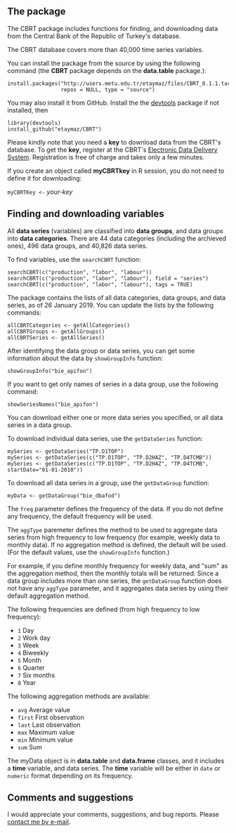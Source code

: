 ## The package

The CBRT package includes functions for finding, and downloading data from the Central Bank of the Republic of Turkey's database.

The CBRT database covers more than 40,000 time series variables.

You can install the package from the source by using the following command (the __CBRT__ package depends on the __data.table__ package.):

```{r, eval = F}
install.packages("http://users.metu.edu.tr/etaymaz/files/CBRT_0.1.1.tar.gz",
                 repos = NULL, type = "source")
```
You may also install it from GitHub. Install the the <a href="https://github.com/r-lib/devtools">devtools</a> package if not installed, then

```{r, eval = F}
library(devtools)
install_github("etaymaz/CBRT")
```

Please kindly note that you need a __key__ to download data from the CBRT's database. To get the __key__, register at the CBRT's <a href="https://evds2.tcmb.gov.tr/index.php?/" target="_blank">Electronic Data Delivery System</a>. Registration is free of charge and takes only a few minutes.

If you create an object called __myCBRTkey__ in R session, you do not need to define it for downloading:

`myCBRTKey <-` _your-key_


## Finding and downloading variables

All __data series__ (variables) are classified into __data groups__, and data groups into __data categories__. There are 44 
data categories (including the archieved ones), 496 data groups, 
and 40,826 data series.

To find variables, use the `searchCBRT` function:

```{r, p0, eval = FALSE}
searchCBRT(c("production", "labor", "labour"))
searchCBRT(c("production", "labor", "labour"), field = "series")
searchCBRT(c("production", "labor", "labour"), tags = TRUE)
```

The package contains the lists of all data categories, data groups, and
data series, as of 26 January 2019. You can update the lists
by the following commands:

```{r, p1, eval = FALSE}
allCBRTCategories <- getAllCategories()
allCBRTGroups <- getAllGroups()
allCBRTSeries <- getAllSeries()
```

After identifying the data group or data series, you can get 
some information about the data by `showGroupInfo` function:

```{r, p2, eval = FALSE}
showGroupInfo("bie_apifon")
```

If you want to get only names of series in a data group, use the following command:

```{r, p3, eval = FALSE}
showSeriesNames("bie_apifon")
```
You can download either one or more data series you specified, 
or all data series in a data group. 

To download individual data series, use the `getDataSeries` function:

```{r, p4, eval = FALSE}
mySeries <- getDataSeries("TP.D1TOP")
mySeries <- getDataSeries(c("TP.D1TOP", "TP.D2HAZ", "TP.D4TCMB"))
mySeries <- getDataSeries(c("TP.D1TOP", "TP.D2HAZ", "TP.D4TCMB", startDate="01-01-2010"))
```

To download all data series in a group, use the `getDataGroup` function:

```{r, p5, eval = FALSE}
myData <- getDataGroup("bie_dbafod")
```

The `freq` parameter defines the frequency of the data. If you do not define any frequency, the default frequency will be used.

The `aggType` paremeter defines the method to be used to aggregate data series from high frequency to low frequency (for example, weekly data to monthly data). If no aggregation method is defined, the default will be used. (For the default values, use the `showGroupInfo` function.) 

For example, if you define monthly frequency for weekly data, and "sum" as the aggregation method, then the monthly totals will be returned. Since a data group includes more than one series, the `getDataGroup` function does not have any `aggType` parameter, and it aggregates data series by using their default aggregation method.

The following frequencies are defined (from high frequency to low frequency):

* `1` Day
* `2` Work day
* `3` Week
* `4` Biweekly
* `5` Month
* `6` Quarter
* `7` Six months
* `8` Year

The following aggregation methods are available:

* `avg` Average value
* `first` First observation
* `last` Last observation
* `max` Maximum value
* `min` Minimum value
* `sum` Sum

The myData object is in __data.table__ and __data.frame__ classes, and it includes a __time__ variable, and data series. The __time__ variable will be either in `date` or `numeric` format depending on its frequency.

## Comments and suggestions

I would appreciate your comments, suggestions, and bug reports. Please <a href="mailto:etaymaz@metu.edu.tr">contact me by e-mail</a>.
